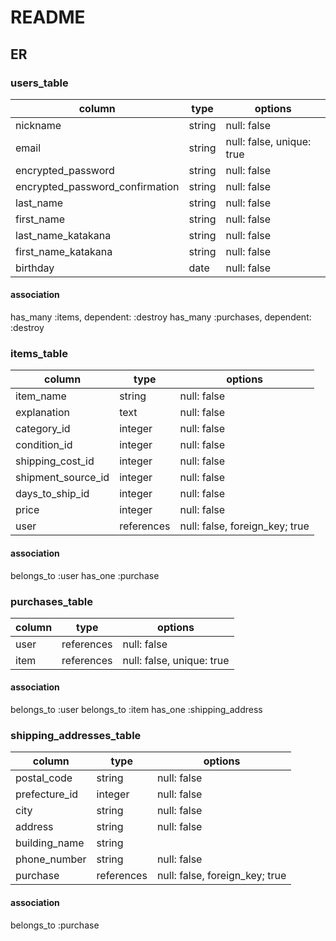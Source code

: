 # README

## ER

### users_table

| column                         | type      | options                  |
|--------------------------------|-----------|--------------------------|
|nickname                        |string     |null: false               |
|email                           |string     |null: false, unique: true |
|encrypted_password              |string     |null: false               |
|encrypted_password_confirmation |string     |null: false               |
|last_name                       |string     |null: false               |
|first_name                      |string     |null: false               |
|last_name_katakana              |string     |null: false               |
|first_name_katakana             |string     |null: false               |
|birthday                        |date       |null: false               |

#### association

has_many :items,     dependent: :destroy
has_many :purchases, dependent: :destroy


### items_table

|column            |type       |options                       |
|------------------|-----------|------------------------------|
|item_name         |string     |null: false                   |
|explanation       |text       |null: false                   |
|category_id       |integer    |null: false                   |
|condition_id      |integer    |null: false                   |
|shipping_cost_id  |integer    |null: false                   |
|shipment_source_id|integer    |null: false                   |
|days_to_ship_id   |integer    |null: false                   |
|price             |integer    |null: false                   |
|user              |references |null: false, foreign_key; true|

#### association

belongs_to :user
has_one :purchase

### purchases_table

|column   |type      |options                    |
|---------|----------|---------------------------|
|user     |references|null: false                |
|item     |references|null: false, unique: true  |

#### association

belongs_to :user
belongs_to :item
has_one :shipping_address

### shipping_addresses_table

|column           |type            |options                       |
|-----------------|----------------|------------------------------|
|postal_code      |string          |null: false                   |
|prefecture_id    |integer         |null: false                   |
|city             |string          |null: false                   |
|address          |string          |null: false                   |
|building_name    |string          |                              |
|phone_number     |string          |null: false                   |
|purchase         |references      |null: false, foreign_key; true|

#### association

belongs_to :purchase